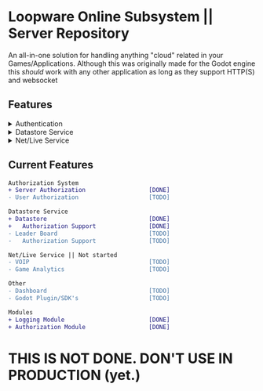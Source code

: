 # Loopware Online Subsystem || Server Repository
An all-in-one solution for handling anything "cloud" related in your Games/Applications. Although this was originally made for the Godot engine this *should* work with any other application as long as they support HTTP(S) and websocket

## Features
<details>
<summary> Authentication </summary>
- User/Client Authorization via JWT
</details>

<details>
<summary> Datastore Service </summary>
- Fully manageable Datastore service built with MongoDB
<br>
Allows for Cloud Saves, Leaderboards, Asset Streaming, and more
</details>

<details>
<summary> Net/Live Service </summary>
- VoIP
<br>
- NAT Punchthrough
<br>
- Game/App Analytics
</details>


## Current Features
```diff
Authorization System
+ Server Authorization					[DONE]
- User Authorization					[TODO]

Datastore Service
+ Datastore								[DONE]
+ 	Authorization Support				[DONE]
- Leader Board							[TODO]
- 	Authorization Support				[TODO]

Net/Live Service || Not started
- VOIP									[TODO]
- Game Analytics						[TODO]

Other
- Dashboard								[TODO]
- Godot Plugin/SDK's					[TODO]

Modules
+ Logging Module						[DONE]
+ Authorization Module					[DONE]
```

# THIS IS NOT DONE. DON'T USE IN PRODUCTION (yet.)